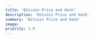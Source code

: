 ```yaml
---
title: 'Bitcoin Price and Hash'
description: 'Bitcoin Price and Hash'
summary: 'Bitcoin Price and Hash'
image:
priority: 1.0
---
```

